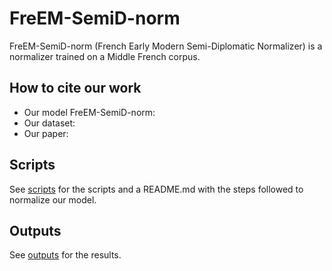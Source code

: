 # FreEM-SemiD-norm 

FreEM-SemiD-norm (French Early Modern Semi-Diplomatic Normalizer) is a normalizer trained on a Middle French corpus.

## How to cite our work

- Our model FreEM-SemiD-norm:
- Our dataset:
- Our paper: 

## Scripts

See [scripts](https://github.com/soniasol/Normalisation-16thCentury-French/tree/main/scripts) for the scripts and a README.md with the steps followed to normalize our model.

## Outputs

See [outputs](https://github.com/soniasol/Normalisation-16thCentury-French/tree/main/outputs) for the results.
